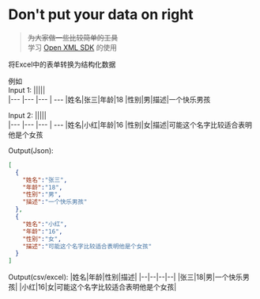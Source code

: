 # Don't put your data on right

> ~~为大家做一些比较简单的工具~~  
> 学习 [Open XML SDK](https://github.com/OfficeDev/Open-XML-SDK) 的使用

将Excel中的表单转换为结构化数据  

例如  
Input 1:
|||||  
|--- |--- |--- | ---
|姓名|张三|年龄|18
|性别|男|描述|一个快乐男孩

Input 2:
|||||  
|--- |--- |--- | ---
|姓名|小红|年龄|16
|性别|女|描述|可能这个名字比较适合表明他是个女孩


Output(Json):
```json
[
  {
    "姓名":"张三",
    "年龄":"18",
    "性别":"男",
    "描述":"一个快乐男孩"
  },
  {
    "姓名":"小红",
    "年龄":"16",
    "性别":"女",
    "描述":"可能这个名字比较适合表明他是个女孩"
  }
]
```

Output(csv/excel):
|姓名|年龄|性别|描述|
|--|--|--|--|
|张三|18|男|一个快乐男孩|
|小红|16|女|可能这个名字比较适合表明他是个女孩|
